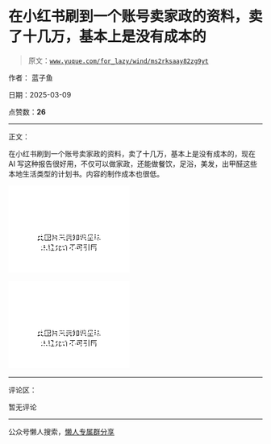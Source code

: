 # 在小红书刷到一个账号卖家政的资料，卖了十几万，基本上是没有成本的

> 原文：[`www.yuque.com/for_lazy/wind/ms2rksaay82zg9yt`](https://www.yuque.com/for_lazy/wind/ms2rksaay82zg9yt)

作者： 蓝子鱼

日期：2025-03-09

点赞数：**26**

* * *

正文：

在小红书刷到一个账号卖家政的资料，卖了十几万，基本上是没有成本的，现在 AI 写这种报告很好用，不仅可以做家政，还能做餐饮，足浴，美发，出甲醛这些本地生活类型的计划书。内容的制作成本也很低。

![](img/46ea4db915f39c5eaa719cde22be39c0.png "None")

![](img/043c4acc9726bdecbe77ff25a3e8da9b.png "None")

* * *

评论区：

暂无评论

* * *

公众号懒人搜索，[懒人专属群分享](https://lazybook.fun/#/blog/group)